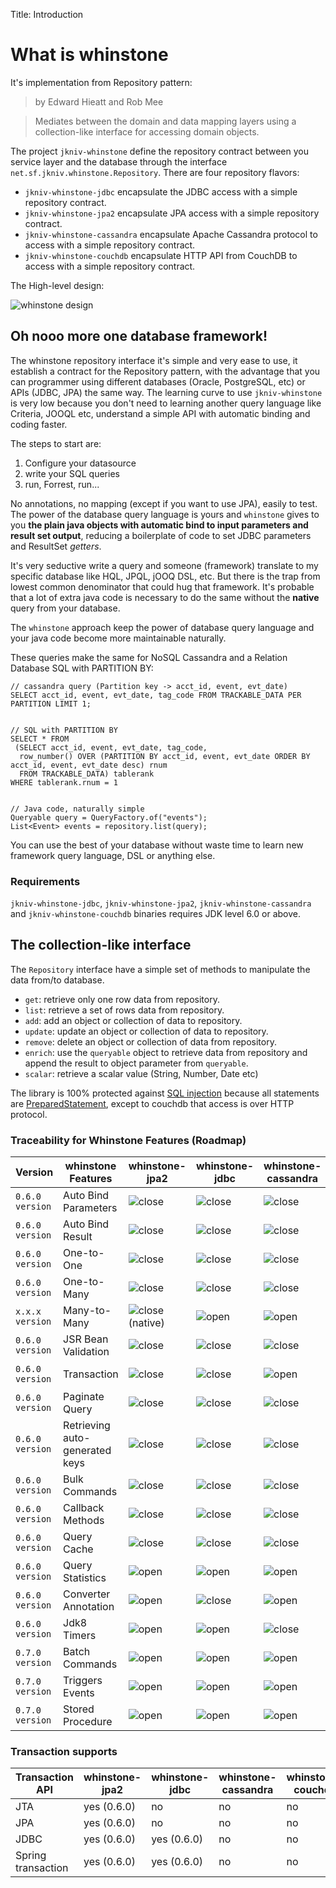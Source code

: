 Title: Introduction


# What is whinstone


It's implementation from Repository pattern:

>by Edward Hieatt and Rob Mee

>Mediates between the domain and data mapping layers using a collection-like interface for accessing domain objects.

The project `jkniv-whinstone` define the repository contract between you service layer and the database through the interface `net.sf.jkniv.whinstone.Repository`. There are four repository flavors: 

- `jkniv-whinstone-jdbc` encapsulate the JDBC access with a simple repository contract.
- `jkniv-whinstone-jpa2` encapsulate JPA access with a simple repository contract.
- `jkniv-whinstone-cassandra` encapsulate Apache Cassandra protocol to access with a simple repository contract.
- `jkniv-whinstone-couchdb` encapsulate HTTP API from CouchDB to access with a simple repository contract.

The High-level design:

![whinstone design](images/whinstone-architecture.png)



## Oh nooo more one database framework!

The whinstone repository interface it's simple and very ease to use, it establish a contract for the Repository pattern, with the advantage that you can programmer using different databases (Oracle, PostgreSQL, etc) or APIs (JDBC, JPA) the same way. The learning curve to use `jkniv-whinstone` is very low because you don't need to learning another query language like Criteria, JOOQL etc, understand a simple API with automatic binding and coding faster.

The steps to start are:

1. Configure your datasource
2. write your SQL queries
3. run, Forrest, run...

No annotations, no mapping (except if you want to use JPA), easily to test. The power of the database query language is yours and `whinstone` gives to you **the plain java objects with automatic bind to input parameters and result set output**, reducing a boilerplate of code to set JDBC parameters and ResultSet *getters*.


It's very seductive write a query and someone (framework) translate to my specific database like HQL, JPQL, jOOQ DSL, etc. But there is the trap from lowest common denominator that could hug that framework. It's probable that a lot of extra java code is necessary to do the same without the **native** query from your database.

The `whinstone` approach keep the power of database query language and your java code become more maintainable naturally.

These queries make the same for NoSQL Cassandra and a Relation Database SQL with PARTITION BY:

    // cassandra query (Partition key -> acct_id, event, evt_date)
    SELECT acct_id, event, evt_date, tag_code FROM TRACKABLE_DATA PER PARTITION LIMIT 1;


    // SQL with PARTITION BY
    SELECT * FROM 
     (SELECT acct_id, event, evt_date, tag_code, 
      row_number() OVER (PARTITION BY acct_id, event, evt_date ORDER BY acct_id, event, evt_date desc) rnum
      FROM TRACKABLE_DATA) tablerank  
    WHERE tablerank.rnum = 1


    // Java code, naturally simple
    Queryable query = QueryFactory.of("events");
    List<Event> events = repository.list(query);
    

You can use the best of your database without waste time to learn new framework query language, DSL or anything else.


    
### Requirements

`jkniv-whinstone-jdbc`, `jkniv-whinstone-jpa2`, `jkniv-whinstone-cassandra` and `jkniv-whinstone-couchdb` binaries requires JDK level 6.0 or above.


## The collection-like interface

The `Repository` interface have a simple set of methods to manipulate the data from/to database.

- `get`: retrieve only one row data from repository.
- `list`: retrieve a set of rows data from repository.
- `add`: add an object or collection of data to repository.
- `update`: update an object or collection of data to repository.
- `remove`: delete an object or collection of data from repository.
- `enrich`: use the `queryable` object to retrieve data from repository and append the result to object parameter from `queryable`. 
- `scalar`: retrieve a scalar value (String, Number, Date etc)

The library is 100% protected against [SQL injection](https://www.owasp.org/index.php/SQL_Injection "OWASP SQL injection") because all statements are [PreparedStatement](https://docs.oracle.com/javase/6/docs/api/java/sql/PreparedStatement.html "PreparedStatement"), except to couchdb that access is over HTTP protocol.


### Traceability for Whinstone Features (Roadmap)

|Version       | whinstone Features  | whinstone-jpa2 | whinstone-jdbc | whinstone-cassandra | whinstone-couchdb | whinstone-couchbase |
|--------------| ------------------- | -------------- | -------------- |---------------------|-------------------|---------------------|
|`0.6.0 version`| Auto Bind Parameters| ![close][chk]  | ![close][chk]  | ![close][chk]       | ![close][chk]     | in development      |
|`0.6.0 version`| Auto Bind Result    | ![close][chk]  | ![close][chk]  | ![close][chk]       | ![close][chk]     |in development       |
|`0.6.0 version`| One-to-One          | ![close][chk]  | ![close][chk]  | ![close][chk]       | ![close][chk](native) |in development   |
|`0.6.0 version`| One-to-Many         | ![close][chk]  | ![close][chk]  | ![close][chk]       | ![close][chk](native) |in development   |
|`x.x.x version`| Many-to-Many        | ![close][chk](native)  | ![open][clo]  | ![open][clo] | ![open][clo]      | ![open][clo]        |
|`0.6.0 version`| JSR Bean Validation | ![close][chk]  | ![close][chk]  | ![close][chk]       | ![close][chk]     | in development      |
|`0.6.0 version`| Transaction         | ![close][chk]  | ![close][chk]  | ![open][clo]        | ![open][clo]      | in development      |
|`0.6.0 version`| Paginate Query      | ![close][chk]  | ![close][chk]  | ![close][chk]       | ![close][chk]     | in development      |
|`0.6.0 version`| Retrieving auto-generated keys| ![close][chk]| ![close][chk]| ![close][chk]  | ![close][chk]     | in development      |
|`0.6.0 version`| Bulk Commands       | ![close][chk]  | ![close][chk]  | ![close][chk]       | ![close][chk]     | in development      |
|`0.6.0 version`| Callback Methods    | ![close][chk]  | ![close][chk]  | ![close][chk]       | ![close][chk]     | in development      |
|`0.6.0 version`| Query Cache         | ![close][chk]  | ![close][chk]  | ![close][chk]       | ![close][chk]     | in development      |
|`0.6.0 version`| Query Statistics    | ![open][clo]   | ![open][clo]   | ![open][clo]        | ![open][clo]      | ![open][clo]        |
|`0.6.0 version`| Converter Annotation| ![open][clo]   | ![close][chk]  | ![open][clo]        | ![open][clo]      | ![open][clo]        |
|`0.6.0 version`| Jdk8 Timers         | ![open][clo]   | ![open][clo]   | ![close][chk]       | ![close][chk]     | ![open][clo]        | 
|`0.7.0 version`| Batch Commands      | ![open][clo]   | ![open][clo]   | ![open][clo]        | ![open][clo]      | ![open][clo]        |
|`0.7.0 version`| Triggers Events     | ![open][clo]   | ![open][clo]   | ![open][clo]        | ![open][clo]      | ![open][clo]        |
|`0.7.0 version`| Stored Procedure    | ![open][clo]   | ![open][clo]   | ![open][clo]        | ![open][clo]      | ![open][clo]        |


### Transaction supports

| Transaction API    | whinstone-jpa2 | whinstone-jdbc | whinstone-cassandra | whinstone-couchdb |whinstone-couchbase |
| ------------------ | -------------- | -------------- |---------------------|-------------------|--------------------|
| JTA                |   yes (0.6.0)  | no             | no                  | no                | no                 |
| JPA                |   yes (0.6.0)  | no             | no                  | no                | no                 |
| JDBC               |   yes (0.6.0)  | yes  (0.6.0)   | no                  | no                | no                 |
| Spring transaction |   yes (0.6.0)  | yes  (0.6.0)   | no                  | no                | no                 |


[chk]: images/check.png "Supported"
[clo]: images/close.png "Not implemented yet"
